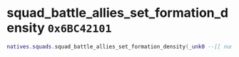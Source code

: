 # squad_battle_allies_set_formation_density `0x6BC42101`

```lua
natives.squads.squad_battle_allies_set_formation_density(_unk0 --[[ number ]], _unk1 --[[ number ]], _unk2 --[[ number ]])
```